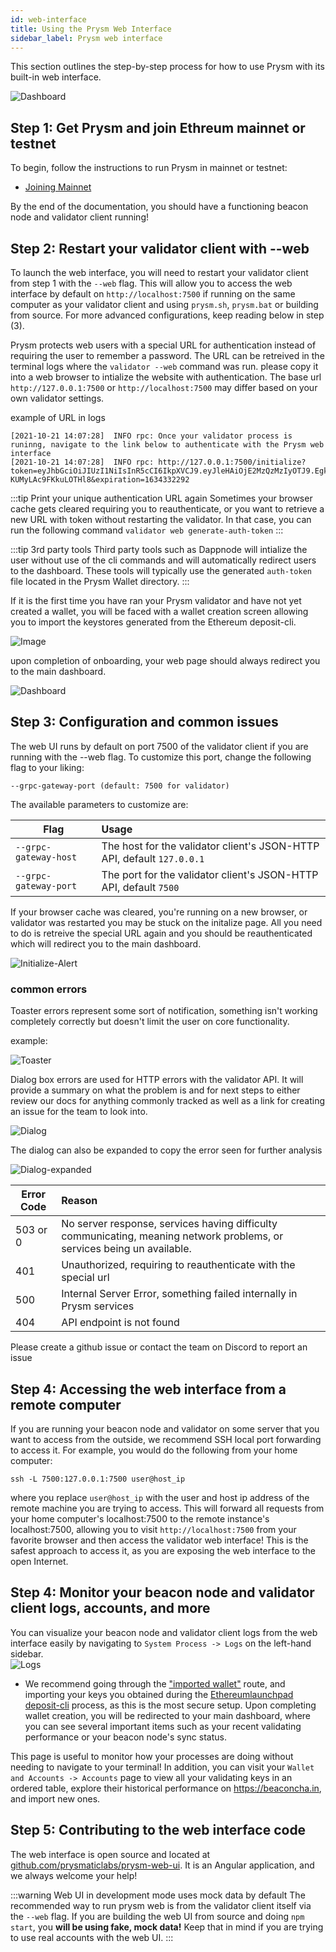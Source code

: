 ```yaml
---
id: web-interface
title: Using the Prysm Web Interface
sidebar_label: Prysm web interface
---
```


This section outlines the step-by-step process for how to use Prysm with its built-in web interface.

![Dashboard](/img/webdashboard.png "Main Dashboard")

## Step 1: Get Prysm and join Ethreum mainnet or testnet

To begin, follow the instructions to run Prysm in mainnet or testnet:

- [Joining Mainnet](/docs/install/install-with-script)

By the end of the documentation, you should have a functioning beacon node and validator client running!

## Step 2: Restart your validator client with --web

To launch the web interface, you will need to restart your validator client from step 1 with the `--web` flag. This will allow you to access the web interface by default on `http://localhost:7500` if running on the same computer as your validator client and using `prysm.sh`, `prysm.bat` or building from source. For more advanced configurations, keep reading below in step (3).

Prysm protects web users with a special URL for authentication instead of requiring the user to remember a password. The URL can be retreived in the terminal logs where the `validator --web` command was run. please copy it into a web browser to intialize the website with authentication. The base url `http://127.0.0.1:7500` or `http://localhost:7500` may differ based on your own validator settings.

example of URL in logs

```
[2021-10-21 14:07:28]  INFO rpc: Once your validator process is runinng, navigate to the link below to authenticate with the Prysm web interface
[2021-10-21 14:07:28]  INFO rpc: http://127.0.0.1:7500/initialize?token=eyJhbGciOiJIUzI1NiIsInR5cCI6IkpXVCJ9.eyJleHAiOjE2MzQzMzIyOTJ9.EgkawrXjxSkO26FcwuiB6IFI-KUMyLAc9FKkuLOTHl8&expiration=1634332292
```
:::tip Print your unique authentication URL again
Sometimes your browser cache gets cleared requiring you to reauthenticate, or you want to retrieve a new URL with token without restarting the validator.
In that case, you can run the following command `validator web generate-auth-token`
:::

:::tip 3rd party tools
Third party tools such as Dappnode will intialize the user without use of the cli commands and will automatically redirect users to the dashboard. These tools will typically use the generated `auth-token` file located in the Prysm Wallet directory.
:::

If it is the first time you have ran your Prysm validator and have not yet created a wallet, you will be faced with a wallet creation screen allowing you to import the keystores generated from the Ethereum deposit-cli.

![Image](/img/walletcreate.png)

upon completion of onboarding, your web page should always redirect you to the main dashboard.

![Dashboard](/img/webdashboard.png "Main Dashboard")


## Step 3: Configuration and common issues

The web UI runs by default on port 7500 of the validator client if you are running with the --web flag. To customize this port, change the following flag to your liking:

```
--grpc-gateway-port (default: 7500 for validator)
```

The available parameters to customize are:

| Flag          | Usage         |
| ------------- |:-------------|
|`--grpc-gateway-host` | The host for the validator client's JSON-HTTP API, default `127.0.0.1`
|`--grpc-gateway-port` | The port for the validator client's JSON-HTTP API, default `7500`

If your browser cache was cleared, you're running on a new browser, or validator was restarted you may be stuck on the initalize page. All you need to do is retreive the special URL again and you should be reauthenticated which will redirect you to the main dashboard. 

![Initialize-Alert](/img/initialize-alert.png "intialize alert")

### common errors 

Toaster errors represent some sort of notification, something isn't working completely correctly but doesn't limit the user on core functionality. 

example:

![Toaster](/img/toaster-error.png "toaster error")

Dialog box errors are used for HTTP errors with the validator API. It will provide a summary on what the problem is and for next steps to either review our docs for anything commonly tracked as well as a link for creating an issue for the team to look into. 

![Dialog](/img/dialog-error.png "dialog error")

The dialog can also be expanded to copy the error seen for further analysis

![Dialog-expanded](/img/dialog-error-expanded.png "dialog error expanded")

| Error Code         | Reason        |
| ------------- |:-------------|
| 503 or 0 | No server response, services having difficulty communicating, meaning network problems, or services being un available.
| 401 | Unauthorized, requiring to reauthenticate with the special url
| 500 | Internal Server Error, something failed internally in Prysm services
| 404 | API endpoint is not found

Please create a github issue or contact the team on Discord to report an issue

## Step 4: Accessing the web interface from a remote computer

If you are running your beacon node and validator on some server that you want to access from the outside, we recommend SSH local port forwarding to access it. For example, you would do the following from your home computer:

```
ssh -L 7500:127.0.0.1:7500 user@host_ip
```

where you replace `user@host_ip` with the user and host ip address of the remote machine you are trying to access. This will forward all requests from your home computer's localhost:7500 to the remote instance's localhost:7500, allowing you to visit `http://localhost:7500` from your favorite browser and then access the validator web interface! This is the safest approach to access it, as you are exposing the web interface to the open Internet.

## Step 4: Monitor your beacon node and validator client logs, accounts, and more

You can visualize your beacon node and validator client logs from the web interface easily by navigating to `System Process -> Logs` on the left-hand sidebar.  
![Logs](/img/logs.png "Logs")

- We recommend going through the ["imported wallet"](/docs/wallet/nondeterministic) route, and importing your keys you obtained during the [Ethereumlaunchpad deposit-cli](https://launchpad.ethereum.org/) process, as this is the most secure setup. Upon completing wallet creation, you will be redirected to your main dashboard, where you can see several important items such as your recent validating performance or your beacon node's sync status.  

This page is useful to monitor how your processes are doing without needing to navigate to your terminal! In addition, you can visit your `Wallet and Accounts -> Accounts` page to view all your validating keys in an ordered table, explore their historical performance on https://beaconcha.in, and import new ones.

## Step 5: Contributing to the web interface code

The web interface is open source and located at [github.com/prysmaticlabs/prysm-web-ui](https://github.com/prysmaticlabs/prysm-web-ui). It is an Angular application, and we always welcome your help!

:::warning Web UI in development mode uses mock data by default
The recommended way to run prysm web is from the validator client itself via the `--web` flag. If you are building the web UI from source and doing `npm start`, you **will be using fake, mock data!** Keep that in mind if you are trying to use real accounts with the web UI.
:::
